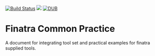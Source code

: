 [![Build Status](https://travis-ci.org/jamesyang124/finatra-common-practice.svg?branch=master)](https://travis-ci.org/jamesyang124/finatra-common-practice) ![](https://reposs.herokuapp.com/?path=CocoaPods/Specs) [![DUB](https://img.shields.io/dub/l/vibe-d.svg)]()

# Finatra Common Practice

A document for integrating tool set and practical examples for finatra supplied tools.
